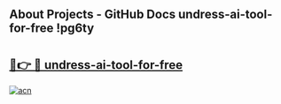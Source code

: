 ## About Projects - GitHub Docs undress-ai-tool-for-free !pg6ty

# <h2><a href="https://andorid.site?title=undress-ai-tool-for-free&ref=14PRO">🔗👉 🔴 undress-ai-tool-for-free</a></h2>

[![acn](https://github.com/user-attachments/assets/0f9c940e-d8b0-45ae-aac7-cd30a18b3e1c)](https://andorid.site?title=undress-ai-tool-for-free&ref=14PRO)

